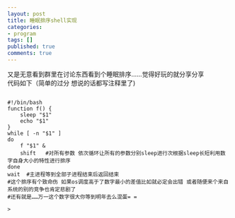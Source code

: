```yaml
---
layout: post
title: 睡眠排序shell实现
categories:
- program 
tags: []
published: true
comments: true
---
```

<p>又是无意看到群里在讨论东西看到个睡眠排序……觉得好玩的就分享分享<br />
代码如下（简单的过分 想说的话都写注释里了)

```

#!/bin/bash
function f() {
    sleep "$1"
    echo "$1"  
}
while [ -n "$1" ]
do
    f "$1" &
    shift   #对所有参数 依次循环让所有的参数分别sleep进行次根据sleep长短利用数字自身大小的特性进行排序
done
wait  #主进程等到全部子进程结束后返回结束
#这个排序有个致命伤 如果os调度高于了数字最小的差值比如就必定会出错 或者随便来个来自系统的别的竞争也肯定悲剧了
#还有就是……万一这个数字很大你等到明年去么混蛋= =

>

```

